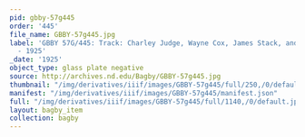 ```yaml
---
pid: gbby-57g445
order: '445'
file_name: GBBY-57g445.jpg
label: 'GBBY 57G/445: Track: Charley Judge, Wayne Cox, James Stack, and William Barr
  - 1925'
_date: '1925'
object_type: glass plate negative
source: http://archives.nd.edu/Bagby/GBBY-57g445.jpg
thumbnail: "/img/derivatives/iiif/images/GBBY-57g445/full/250,/0/default.jpg"
manifest: "/img/derivatives/iiif/images/GBBY-57g445/manifest.json"
full: "/img/derivatives/iiif/images/GBBY-57g445/full/1140,/0/default.jpg"
layout: bagby_item
collection: bagby
---
```

